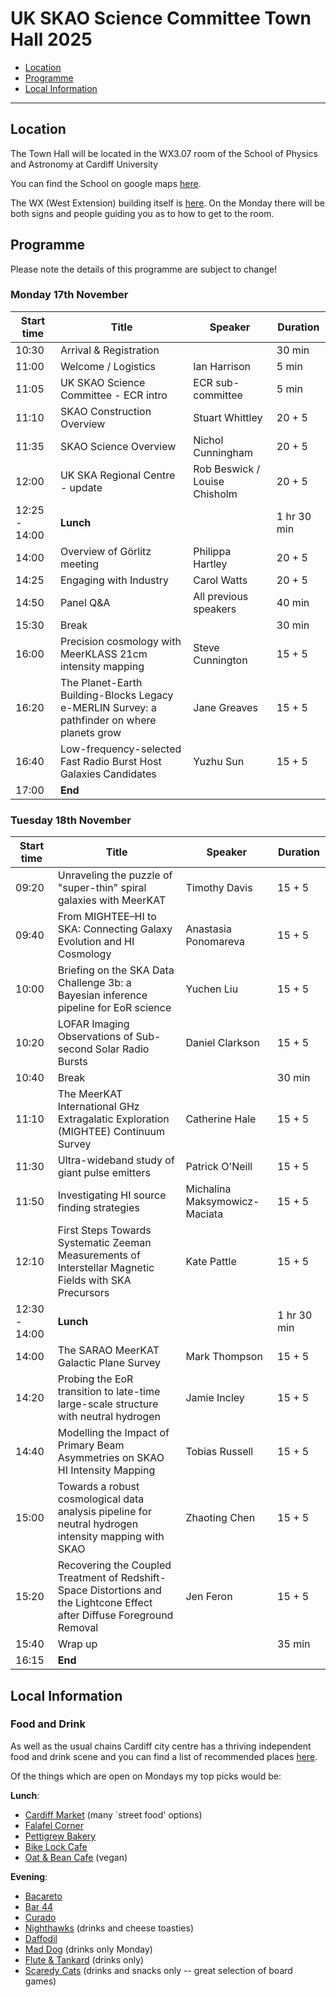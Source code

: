 # UK SKAO Science Committee Town Hall 2025

- [Location](#location)
- [Programme](#programme)
- [Local Information](#local-information)
---

## Location
The Town Hall will be located in the WX3.07 room of the School of Physics and Astronomy at Cardiff University

You can find the School on google maps [here](https://maps.app.goo.gl/M9uK2BpVGZbLjqp19).

The WX (West Extension) building itself is [here](https://maps.app.goo.gl/Hs3gNAJCHgnJKisx7). On the Monday there will be both signs and people guiding you as to how to get to the room.

## Programme
Please note the details of this programme are subject to change!
### Monday 17th November
| Start time | Title | Speaker | Duration |
|---|---|---|---|
| 10:30 | Arrival & Registration |  | 30 min |
| 11:00 | Welcome / Logistics | Ian Harrison | 5 min |
| 11:05 | UK SKAO Science Committee - ECR intro | ECR sub-committee | 5 min |
| 11:10 | SKAO Construction Overview | Stuart Whittley | 20 + 5 |
| 11:35 | SKAO Science Overview | Nichol Cunningham | 20 + 5 |
| 12:00 | UK SKA Regional Centre - update | Rob Beswick / Louise Chisholm | 20 + 5 |
| 12:25 - 14:00 | **Lunch** |  | 1 hr 30 min |
| 14:00 | Overview of Görlitz meeting | Philippa Hartley | 20 + 5 |
| 14:25 | Engaging with Industry | Carol Watts | 20 + 5 |
| 14:50 | Panel Q&A | All previous speakers | 40 min |
| 15:30 | Break |  | 30 min |
| 16:00 | Precision cosmology with MeerKLASS 21cm intensity mapping | Steve Cunnington | 15 + 5 |
| 16:20 | The Planet-Earth Building-Blocks Legacy e-MERLIN Survey: a pathfinder on where planets grow | Jane Greaves | 15 + 5 |
| 16:40 | Low-frequency-selected Fast Radio Burst Host Galaxies Candidates | Yuzhu Sun | 15 + 5 |
| 17:00 | **End** |  |  |


### Tuesday 18th November
| Start time | Title | Speaker | Duration |
|---|---|---|---|
| 09:20 | Unraveling the puzzle of "super-thin" spiral galaxies with MeerKAT | Timothy Davis | 15 + 5 |
| 09:40 | From MIGHTEE–HI to SKA: Connecting Galaxy Evolution and HI Cosmology | Anastasia Ponomareva | 15 + 5 |
| 10:00 | Briefing on the SKA Data Challenge 3b: a Bayesian inference pipeline for EoR science | Yuchen Liu | 15 + 5 |
| 10:20 | LOFAR Imaging Observations of Sub-second Solar Radio Bursts | Daniel Clarkson | 15 + 5 |
| 10:40 | Break |  | 30 min |
| 11:10 | The MeerKAT International GHz Extragalatic Exploration (MIGHTEE) Continuum Survey | Catherine Hale | 15 + 5 |
| 11:30 | Ultra-wideband study of giant pulse emitters | Patrick O'Neill | 15 + 5 |
| 11:50 | Investigating HI source finding strategies | Michalina Maksymowicz-Maciata | 15 + 5 |
| 12:10 | First Steps Towards Systematic Zeeman Measurements of Interstellar Magnetic Fields with SKA Precursors | Kate Pattle | 15 + 5 |
| 12:30 - 14:00 | **Lunch** |  | 1 hr 30 min |
| 14:00 | The SARAO MeerKAT Galactic Plane Survey | Mark Thompson | 15 + 5 |
| 14:20 | Probing the EoR transition to late-time large-scale structure with neutral hydrogen | Jamie Incley | 15 + 5 |
| 14:40 | Modelling the Impact of Primary Beam Asymmetries on SKAO HI Intensity Mapping | Tobias Russell | 15 + 5 |
| 15:00 | Towards a robust cosmological data analysis pipeline for neutral hydrogen intensity mapping with SKAO | Zhaoting Chen | 15 + 5 |
| 15:20 | Recovering the Coupled Treatment of Redshift-Space Distortions and the Lightcone Effect after Diffuse Foreground Removal | Jen Feron | 15 + 5 |
| 15:40 | Wrap up |  | 35 min |
| 16:15 | **End** |  |  |

## Local Information
### Food and Drink
As well as the usual chains Cardiff city centre has a thriving independent food and drink scene and you can find a list of recommended places [here](https://www.google.com/maps/d/u/0/edit?mid=1Z-K3QlnnRexcsHMl1_EkTq2LOI4hY4A&usp=sharing).

Of the things which are open on Mondays my top picks would be:

**Lunch**:
- [Cardiff Market](https://maps.app.goo.gl/Y2bQ1T9kkpkQkEip6) (many `street food' options)
- [Falafel Corner](https://maps.app.goo.gl/ErttzxJypr4EMJkE8)
- [Pettigrew Bakery](https://maps.app.goo.gl/citwpHJEaQgDcq9X8)
- [Bike Lock Cafe](https://maps.app.goo.gl/GCrykVkoPvtng6Q49)
- [Oat & Bean Cafe](https://maps.app.goo.gl/z6ZJZawiup5YYBaY9) (vegan)

**Evening**:
- [Bacareto](https://maps.app.goo.gl/xxt51CdUv1WWiV9FA)
- [Bar 44](https://maps.app.goo.gl/9uFofddAoBQTB9WN7)
- [Curado](https://maps.app.goo.gl/f5ruZ2sRZna5jFJN6)
- [Nighthawks](https://maps.app.goo.gl/DA27jaqMHt7Wjhcs9) (drinks and cheese toasties)
- [Daffodil](https://maps.app.goo.gl/YKYPURGhjJT2ohvb8)
- [Mad Dog](https://maps.app.goo.gl/6qQhbKhyUJEvyqXg6) (drinks only Monday)
- [Flute & Tankard](https://maps.app.goo.gl/KRXjHP7Hk4kAn1qL7) (drinks only)
- [Scaredy Cats](https://maps.app.goo.gl/6Nn33XbkrztdLNAF6) (drinks and snacks only -- great selection of board games)
